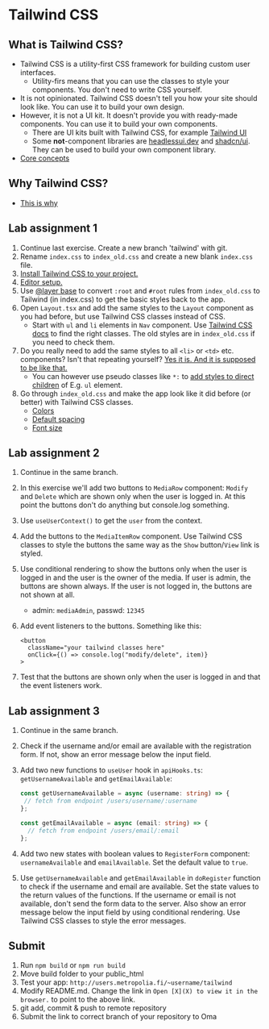 # Tailwind CSS

## What is Tailwind CSS?

- Tailwind CSS is a utility-first CSS framework for building custom user interfaces.
  - Utility-firs means that you can use the classes to style your components. You don't need to write CSS yourself.
- It is not opinionated. Tailwind CSS doesn't tell you how your site should look like. You can use it to build your own
  design.
- However, it is not a UI kit. It doesn't provide you with ready-made components. You can use it to build your own
  components.
  - There are UI kits built with Tailwind CSS, for example [Tailwind UI](https://tailwindui.com/)
  - Some **not**-component libraries are [headlessui.dev](https://headlessui.dev/)
    and [shadcn/ui](https://ui.shadcn.com/). They can be used to build your own component library.
- [Core concepts](https://tailwindcss.com/docs/utility-first)

## Why Tailwind CSS?

- [This is why](https://www.youtube.com/watch?v=t-eR4hA7obg)

## Lab assignment 1

1. Continue last exercise. Create a new branch 'tailwind' with git.
2. Rename `index.css` to `index_old.css` and create a new blank `index.css` file.
3. [Install Tailwind CSS to your project.](https://tailwindcss.com/docs/guides/vite#react)
4. [Editor setup.](https://tailwindcss.com/docs/editor-setup)
5. Use [@layer base](https://tailwindcss.com/docs/adding-custom-styles#adding-base-styles) to convert `:root` and `#root` rules from `index_old.css` to Tailwind (in index.css) to get the basic styles back to the app.
6. Open `Layout.tsx` and add the same styles to the `Layout` component as you had before, but use Tailwind CSS classes
   instead of CSS.
   - Start with `ul` and `li` elements in `Nav` component. Use [Tailwind CSS docs](https://tailwindcss.com/docs) to
     find the right classes. The old styles are in `index_old.css` if you need to check them.
7. Do you really need to add the same styles to all `<li>` or `<td>` etc. components? Isn't that repeating
   yourself? [Yes it is. And it is supposed to be like that.](https://tailwindcss.com/docs/reusing-styles#/dashboard)
   - You can however use pseudo classes like `*:`
     to [add styles to direct children](https://tailwindcss.com/docs/hover-focus-and-other-states#styling-direct-children)
     of E.g. `ul` element.
8. Go through `index_old.css` and make the app look like it did before (or better) with Tailwind CSS classes.
   - [Colors](https://tailwindcolor.com/)
   - [Default spacing](https://tailwindcss.com/docs/customizing-spacing#default-spacing-scale)
   - [Font size](https://tailwindcss.com/docs/font-size)

## Lab assignment 2

1. Continue in the same branch.
2. In this exercise we'll add two buttons to `MediaRow` component: `Modify` and `Delete` which are shown only when the user is logged in. At this point the buttons don't do anything but console.log something.
3. Use `useUserContext()` to get the `user` from the context.
4. Add the buttons to the `MediaItemRow` component. Use Tailwind CSS classes to style the buttons the same way as the `Show` button/`View` link is styled.
5. Use conditional rendering to show the buttons only when the user is logged in and the user is the owner of the media. If user is admin, the buttons are shown always. If the user is not logged in, the buttons are not shown at all.
    - admin: `mediaAdmin`, passwd: `12345`
6. Add event listeners to the buttons. Something like this:

   ```tsx
   <button
     className="your tailwind classes here"
     onClick={() => console.log("modify/delete", item)}
   >
   ```

7. Test that the buttons are shown only when the user is logged in and that the event listeners work.

## Lab assignment 3

1. Continue in the same branch.
2. Check if the username and/or email are available with the registration form. If not, show an error message below the input field.
3. Add two new functions to `useUser` hook in `apiHooks.ts`: `getUsernameAvailable` and `getEmailAvailable`:

   ```ts
   const getUsernameAvailable = async (username: string) => {
    // fetch from endpoint /users/username/:username
   };

   const getEmailAvailable = async (email: string) => {
     // fetch from endpoint /users/email/:email
   };
   ```

4. Add two new states with boolean values to `RegisterForm` component: `usernameAvailable` and `emailAvailable`. Set the default value to `true`.
5. Use `getUsernameAvailable` and `getEmailAvailable` in `doRegister` function to check if the username and email are available. Set the state values to the return values of the functions. If the username or email is not available, don't send the form data to the server. Also show an error message below the input field by using conditional rendering. Use Tailwind CSS classes to style the error messages.

## Submit

1. Run `npm build` or `npm run build`
2. Move build folder to your public_html
3. Test your app: `http://users.metropolia.fi/~username/tailwind`
4. Modify README.md. Change the link in `Open [X](X) to view it in the browser.` to point to the above link.
5. git add, commit & push to remote repository
6. Submit the link to correct branch of your repository to Oma
